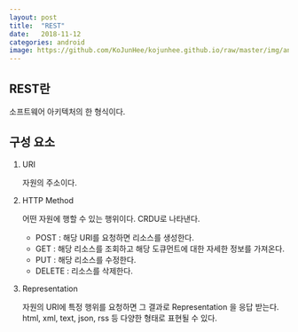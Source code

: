 ```yaml
---
layout: post
title:  "REST"
date:   2018-11-12
categories: android
image: https://github.com/KoJunHee/kojunhee.github.io/raw/master/img/android.png
---
```


## REST란

소프트웨어 아키텍처의 한 형식이다.

## 구성 요소

1. URI

   자원의 주소이다.

2. HTTP Method

   어떤 자원에 행할 수 있는 행위이다. CRDU로 나타낸다.
   
   - POST : 해당 URI를 요청하면 리소스를 생성한다.
   - GET : 해당 리소스를 조회하고 해당 도큐먼트에 대한 자세한 정보를 가져온다.
   - PUT : 해당 리소스를 수정한다.
   - DELETE : 리소스를 삭제한다.

3. Representation

   자원의 URI에 특정 행위를 요청하면 그 결과로 Representation 을 응답 받는다. html, xml, text, json, 
   rss 등 다양한 형태로 표현될 수 있다.